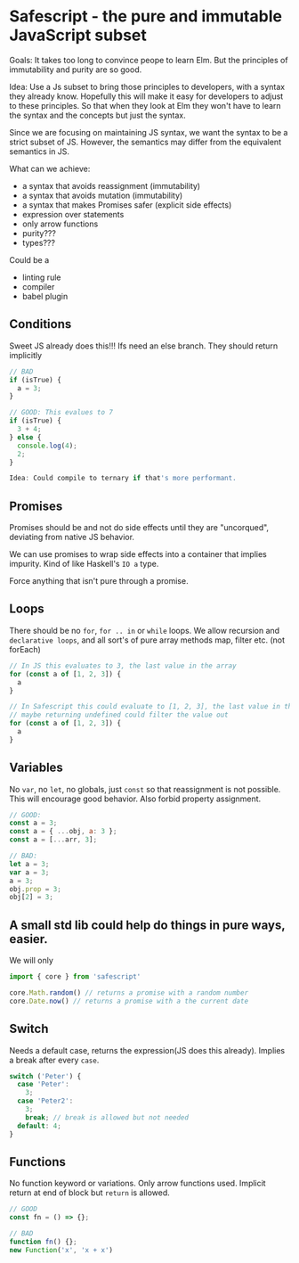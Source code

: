 # Safescript - the pure and immutable JavaScript subset

Goals: It takes too long to convince peope to learn Elm. But the principles
of immutability and purity are so good.

Idea: Use a Js subset to bring those principles to developers, with a
syntax they already know. Hopefully this will make it easy for developers
to adjust to these principles. So that when they look at Elm they won't have
to learn the syntax and the concepts but just the syntax.

Since we are focusing on maintaining JS syntax, we want the syntax to be a strict
subset of JS. However, the semantics may differ from the equivalent semantics
in JS.

What can we achieve:
- a syntax that avoids reassignment (immutability)
- a syntax that avoids mutation (immutability)
- a syntax that makes Promises safer (explicit side effects)
- expression over statements
- only arrow functions
- purity???
- types???

Could be a
- linting rule
- compiler
- babel plugin

## Conditions

Sweet JS already does this!!!
Ifs need an else branch. They should return implicitly

```javascript
// BAD
if (isTrue) {
  a = 3;
}

// GOOD: This evalues to 7
if (isTrue) {
  3 + 4;
} else {
  console.log(4);
  2;
}

Idea: Could compile to ternary if that's more performant.

```

## Promises

Promises should be and not do side effects until they are "uncorqued", deviating
from native JS behavior.

We can use promises to wrap side effects into a container that implies impurity.
Kind of like Haskell's `IO a` type.

Force anything that isn't pure through a promise.

## Loops

There should be no `for`, `for .. in` or `while` loops. We allow recursion and `declarative loops`,
and all sort's of pure array methods map, filter etc. (not forEach)

```javascript
// In JS this evaluates to 3, the last value in the array
for (const a of [1, 2, 3]) {
  a
}

// In Safescript this could evaluate to [1, 2, 3], the last value in the array
// maybe returning undefined could filter the value out
for (const a of [1, 2, 3]) {
  a
}
```

## Variables

No `var`, no `let`, no globals, just `const` so that reassignment is not possible. This will
encourage good behavior.
Also forbid property assignment.

```javascript
// GOOD:
const a = 3;
const a = { ...obj, a: 3 };
const a = [...arr, 3];

// BAD:
let a = 3;
var a = 3;
a = 3;
obj.prop = 3;
obj[2] = 3;
```

## A small std lib could help do things in pure ways, easier.

We will only

```javascript
import { core } from 'safescript'

core.Math.random() // returns a promise with a random number
core.Date.now() // returns a promise with a the current date
```

## Switch

Needs a default case, returns the expression(JS does this already). Implies
a break after every `case`.

```javascript
switch ('Peter') {
  case 'Peter':
    3;
  case 'Peter2':
    3;
    break; // break is allowed but not needed
  default: 4;
}
```


## Functions

No function keyword or variations. Only arrow functions used. Implicit return
at end of block but `return` is allowed.

```javascript
// GOOD
const fn = () => {};

// BAD
function fn() {};
new Function('x', 'x + x')
```


